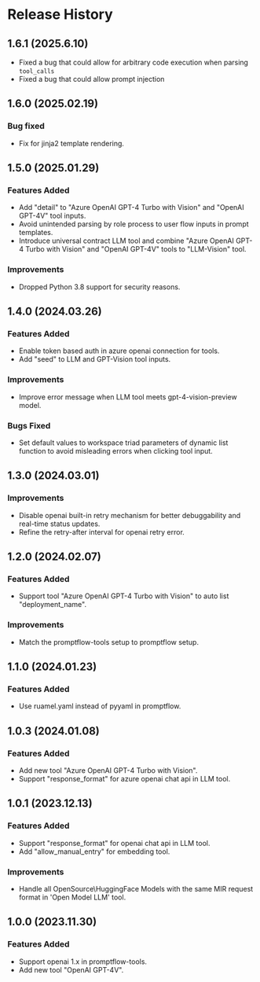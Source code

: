 # Release History

## 1.6.1 (2025.6.10)

- Fixed a bug that could allow for arbitrary code execution when parsing `tool_calls`
- Fixed a bug that could allow prompt injection

## 1.6.0 (2025.02.19)

### Bug fixed
- Fix for jinja2 template rendering.

## 1.5.0 (2025.01.29)

### Features Added
- Add "detail" to "Azure OpenAI GPT-4 Turbo with Vision" and "OpenAI GPT-4V" tool inputs.
- Avoid unintended parsing by role process to user flow inputs in prompt templates.
- Introduce universal contract LLM tool and combine "Azure OpenAI GPT-4 Turbo with Vision" and "OpenAI GPT-4V" tools to "LLM-Vision" tool.

### Improvements
- Dropped Python 3.8 support for security reasons.

## 1.4.0 (2024.03.26)

### Features Added
- Enable token based auth in azure openai connection for tools.
- Add "seed" to LLM and GPT-Vision tool inputs.

### Improvements
- Improve error message when LLM tool meets gpt-4-vision-preview model.

### Bugs Fixed
- Set default values to workspace triad parameters of dynamic list function to avoid misleading errors when clicking tool input.

## 1.3.0 (2024.03.01)

### Improvements
- Disable openai built-in retry mechanism for better debuggability and real-time status updates.
- Refine the retry-after interval for openai retry error.

## 1.2.0 (2024.02.07)

### Features Added
- Support tool "Azure OpenAI GPT-4 Turbo with Vision" to auto list "deployment_name".

### Improvements
- Match the promptflow-tools setup to promptflow setup.

## 1.1.0 (2024.01.23)

### Features Added
- Use ruamel.yaml instead of pyyaml in promptflow.

## 1.0.3 (2024.01.08)

### Features Added
- Add new tool "Azure OpenAI GPT-4 Turbo with Vision".
- Support "response_format" for azure openai chat api in LLM tool.

## 1.0.1 (2023.12.13)

### Features Added
- Support "response_format" for openai chat api in LLM tool.
- Add "allow_manual_entry" for embedding tool.

### Improvements
- Handle all OpenSource\HuggingFace Models with the same MIR request format in 'Open Model LLM' tool.

## 1.0.0 (2023.11.30)

### Features Added
- Support openai 1.x in promptflow-tools.
- Add new tool "OpenAI GPT-4V".
